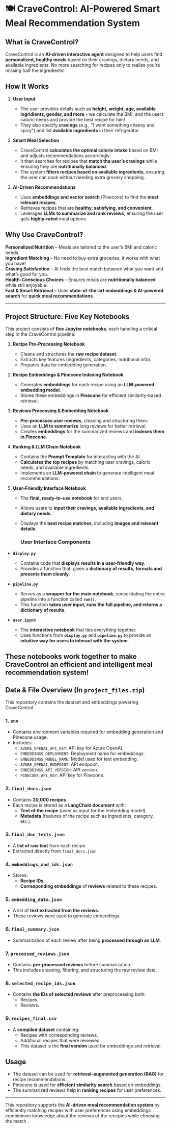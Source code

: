 # 🍽️ CraveControl: AI-Powered Smart Meal Recommendation System 

## What is CraveControl?
CraveControl is an **AI-driven interactive agent** designed to help users find **personalized, healthy meals** based on their cravings, dietary needs, and available ingredients. No more searching for recipes only to realize you're missing half the ingredients! 

## How It Works
1. **User Input**  
   - The user provides details such as **height, weight, age, available ingridients, gender, and more** - we calculate the BMI, and the users caloric needs and provide the best recipe for him!  
   - They also specify **cravings** (e.g., "I want something cheesy and spicy") and list **available ingredients** in their refrigerator.  

2. **Smart Meal Selection**   
   - CraveControl **calculates the optimal calorie intake** based on BMI and adjusts recommendations accordingly.  
   - It then searches for recipes that **match the user’s cravings** while ensuring they are **nutritionally balanced**.  
   - The system **filters recipes based on available ingredients**, ensuring the user can cook without needing extra grocery shopping.

3. **AI-Driven Recommendations** 
   - Uses **embeddings and vector search** (Pinecone) to find the **most relevant recipes**.  
   - Retrieves recipes that are **healthy, satisfying, and convenient**.  
   - Leverages **LLMs to summarize and rank reviews**, ensuring the user gets **highly-rated** meal options.

## Why Use CraveControl?  
**Personalized Nutrition** – Meals are tailored to the user’s BMI and caloric needs.  
**Ingredient Matching** – No need to buy extra groceries; it works with what you have!  
**Craving Satisfaction** – AI finds the best match between what you want and what’s good for you.  
**Health-Conscious Choices** – Ensures meals are **nutritionally balanced** while still enjoyable.  
**Fast & Smart Retrieval** – Uses **state-of-the-art embeddings & AI-powered search** for **quick meal recommendations**.

---
## Project Structure: Five Key Notebooks 

This project consists of **five Jupyter notebooks**, each handling a critical step in the CraveControl pipeline:

1. **Recipe Pre-Processing Notebook**   
   - Cleans and structures the **raw recipe dataset**.  
   - Extracts key features (ingredients, categories, nutritional info).  
   - Prepares data for embedding generation.

2. **Recipe Embeddings & Pinecone Indexing Notebook**   
   - Generates **embeddings** for each recipe using an **LLM-powered embedding model**.  
   - Stores these embeddings in **Pinecone** for efficient similarity-based retrieval.

3. **Reviews Processing & Embedding Notebook** 
   - **Pre-processes user reviews**, cleaning and structuring them.  
   - Uses an **LLM to summarize** long reviews for better retrieval.  
   - Creates **embeddings** for the summarized reviews and **indexes them in Pinecone**.

4. **Ranking & LLM Chain Notebook** 
   - Contains the **Prompt Template** for interacting with the AI.  
   - **Calculates the top recipes** by matching user cravings, caloric needs, and available ingredients.  
   - Implements an **LLM-powered chain** to generate intelligent meal recommendations.

5. **User-Friendly Interface Notebook**  
   - The **final, ready-to-use notebook** for end users.  
   - Allows users to **input their cravings, available ingredients, and dietary needs**.  
   - Displays the **best recipe matches**, including **images and relevant details**.

     ### **User Interface Components**
- **`display.py`** 
  - Contains code that **displays results in a user-friendly way**.  
  - Provides a function that, given a **dictionary of results**, **formats and presents them cleanly**.

- **`pipeline.py`**   
  - Serves as a **wrapper for the main notebook**, consolidating the entire pipeline into a function called **`run()`**.  
  - This function **takes user input, runs the full pipeline, and returns a dictionary of results**.

- **`user.ipynb`**  
  - The **interactive notebook** that ties everything together.  
  - Uses functions from **`display.py`** and **`pipeline.py`** to provide an **intuitive way for users to interact with the system**.


These notebooks work together to make CraveControl an **efficient and intelligent meal recommendation system**! 
---
## Data & File Overview (In `project_files.zip`)
This repository contains the dataset and embeddings powering CraveControl.

### 1. `env`
- Contains environment variables required for embedding generation and Pinecone usage.
- Includes:
  - `AZURE_OPENAI_API_KEY`: API key for Azure OpenAI.
  - `EMBEDDINGS_DEPLOYMENT`: Deployment name for embeddings.
  - `EMBEDDINGS_MODEL_NAME`: Model used for text embedding.
  - `AZURE_OPENAI_ENDPOINT`: API endpoint.
  - `EMBEDDINGS_API_VERSION`: API version.
  - `PINECONE_API_KEY`: API key for Pinecone.

### 2. `final_docs.json`
- Contains **20,000 recipes**.
- Each recipe is stored as a **LangChain document** with:
  - **Text of the recipe** (used as input for the embedding model).
  - **Metadata** (features of the recipe such as ingredients, category, etc.).

### 3. `final_doc_texts.json`
- A **list of raw text** from each recipe.
- Extracted directly from `final_docs.json`.

### 4. `embeddings_and_ids.json`
- Stores:
  - **Recipe IDs**.
  - **Corresponding embeddings** of **reviews** related to these recipes.

### 5. `embedding_data.json`
- A list of **text extracted from the reviews**.
- These reviews were used to generate embeddings.

### 6. `final_summary.json`
- Summarization of each review after being **processed through an LLM**.

### 7. `processed_reviews.json`
- Contains **pre-processed reviews** before summarization.
- This includes cleaning, filtering, and structuring the raw review data.

### 8. `selected_recipe_ids.json`
- Contains **the IDs of selected reviews** after preprocessing both:
  - Recipes.
  - Reviews.

### 9. `recipes_final.csv`
- A **compiled dataset** containing:
  - Recipes with corresponding reviews.
  - Additional recipes that were reviewed.
  - This dataset is the **final version** used for embeddings and retrieval.

## Usage
- The dataset can be used for **retrieval-augmented generation (RAG)** for recipe recommendations.
- Pinecone is used for **efficient similarity search** based on embeddings.
- The summarized reviews help in **ranking recipes** for user preferences.

---

This repository supports the **AI-driven meal recommendation system** by efficiently matching recipes with user preferences using embeddings combininnin knowledge about the reviews of the recepies while choosing the match
. 
